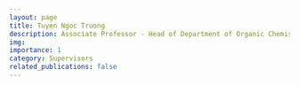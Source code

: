 ```yaml
---
layout: page
title: Tuyen Ngoc Truong
description: Associate Professor - Head of Department of Organic Chemistry
img:
importance: 1
category: Supervisors
related_publications: false
---
```

